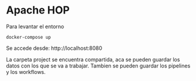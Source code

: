 # Apache HOP

Para levantar el entorno

```docker-compose up```

Se accede desde: http://localhost:8080

La carpeta project se encuentra compartida, aca se pueden guardar los datos con los que se va a trabajar.
Tambien se pueden guardar los pipelines y los workflows.